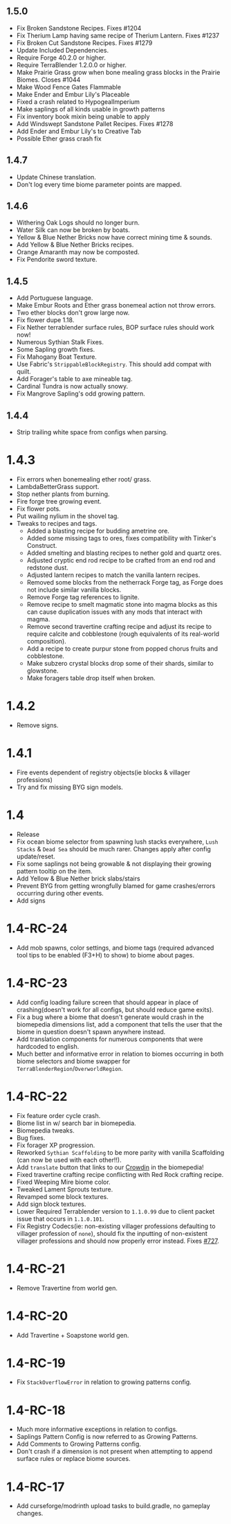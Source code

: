 ## 1.5.0
* Fix Broken Sandstone Recipes. Fixes #1204
* Fix Therium Lamp having same recipe of Therium Lantern. Fixes #1237
* Fix Broken Cut Sandstone Recipes. Fixes #1279
* Update Included Dependencies.
* Require Forge 40.2.0 or higher.
* Require TerraBlender 1.2.0.0 or higher.
* Make Prairie Grass grow when bone mealing grass blocks in the Prairie Biomes. Closes #1044
* Make Wood Fence Gates Flammable
* Make Ender and Embur Lily's Placeable
* Fixed a crash related to HypogealImperium
* Make saplings of all kinds usable in growth patterns
* Fix inventory book mixin being unable to apply
* Add Windswept Sandstone Pallet Recipes. Fixes #1278
* Add Ender and Embur Lily's to Creative Tab
* Possible Ether grass crash fix

## 1.4.7
* Update Chinese translation.
* Don't log every time biome parameter points are mapped.

## 1.4.6
* Withering Oak Logs should no longer burn.
* Water Silk can now be broken by boats.
* Yellow & Blue Nether Bricks now have correct mining time & sounds.
* Add Yellow & Blue Nether Bricks recipes.
* Orange Amaranth may now be composted.
* Fix Pendorite sword texture.

## 1.4.5
* Add Portuguese language.
* Make Embur Roots and Ether grass bonemeal action not throw errors.
* Two ether blocks don't grow large now.
* Fix flower dupe 1.18.
* Fix Nether terrablender surface rules, BOP surface rules should work now!
* Numerous Sythian Stalk Fixes.
* Some Sapling growth fixes.
* Fix Mahogany Boat Texture.
* Use Fabric's `StrippableBlockRegistry`. This should add compat with quilt.
* Add Forager's table to axe mineable tag.
* Cardinal Tundra is now actually snowy.
* Fix Mangrove Sapling's odd growing pattern.

## 1.4.4
* Strip trailing white space from configs when parsing.

# 1.4.3
* Fix errors when bonemealing ether root/ grass.
* LambdaBetterGrass support.
* Stop nether plants from burning.
* Fire forge tree growing event.
* Fix flower pots.
* Put wailing nylium in the shovel tag.
* Tweaks to recipes and tags.
    * Added a blasting recipe for budding ametrine ore.
    * Added some missing tags to ores, fixes compatibility with Tinker's Construct.
    * Added smelting and blasting recipes to nether gold and quartz ores.
    * Adjusted cryptic end rod recipe to be crafted from an end rod and redstone dust.
    * Adjusted lantern recipes to match the vanilla lantern recipes.
    * Removed some blocks from the netherrack Forge tag, as Forge does not include similar vanilla blocks.
    * Remove Forge tag references to lignite.
    * Remove recipe to smelt magmatic stone into magma blocks as this can cause duplication issues with any mods that interact with magma.
    * Remove second travertine crafting recipe and adjust its recipe to require calcite and cobblestone (rough equivalents of its real-world composition).
    * Add a recipe to create purpur stone from popped chorus fruits and cobblestone.
    * Make subzero crystal blocks drop some of their shards, similar to glowstone.
    * Make foragers table drop itself when broken.

# 1.4.2
* Remove signs.

# 1.4.1
* Fire events dependent of registry objects(ie blocks & villager professions)
* Try and fix missing BYG sign models.

# 1.4
* Release
* Fix ocean biome selector from spawning lush stacks everywhere, `Lush Stacks` & `Dead Sea` should be much rarer. Changes apply after config update/reset.
* Fix some saplings not being growable & not displaying their growing pattern tooltip on the item.
* Add Yellow & Blue Nether brick slabs/stairs
* Prevent BYG from getting wrongfully blamed for game crashes/errors occurring during other events.
* Add signs

# 1.4-RC-24
* Add mob spawns, color settings, and biome tags (required advanced tool tips to be enabled (F3+H) to show) to biome about pages.

# 1.4-RC-23
* Add config loading failure screen that should appear in place of crashing(doesn't work for all configs, but should reduce game exits).
* Fix a bug where a biome that doesn't generate would crash in the biomepedia dimensions list, add a component that tells the user that the biome in question doesn't spawn anywhere instead.
* Add translation components for numerous components that were hardcoded to english.
* Much better and informative error in relation to biomes occurring in both biome selectors and biome swapper for `TerraBlenderRegion`/`OverworldRegion`.

# 1.4-RC-22
* Fix feature order cycle crash.
* Biome list in w/ search bar in biomepedia.
* Biomepedia tweaks.
* Bug fixes.
* Fix forager XP progression.
* Reworked `Sythian Scaffolding` to be more parity with vanilla Scaffolding (can now be used with each other!!).
* Add `translate` button that links to our [Crowdin](https://crowdin.com/project/oh-the-biomes-youll-go) in the biomepedia!
* Fixed travertine crafting recipe conflicting with Red Rock crafting recipe.
* Fixed Weeping Mire biome color.
* Tweaked Lament Sprouts texture.
* Revamped some block textures.
* Add sign block textures.
* Lower Required Terrablender version to `1.1.0.99` due to client packet issue that occurs in `1.1.0.101`.
* Fix Registry Codecs(ie: non-existing villager professions defaulting to villager profession of `none`), should fix the inputting of non-existent villager professions and should now properly error instead. Fixes [#727](https://github.com/AOCAWOL/BYG/issues/727).

# 1.4-RC-21
* Remove Travertine from world gen.

# 1.4-RC-20
* Add Travertine + Soapstone world gen.

# 1.4-RC-19 
* Fix `StackOverflowError` in relation to growing patterns config.

# 1.4-RC-18
* Much more informative exceptions in relation to configs.
* Saplings Pattern Config is now referred to as Growing Patterns.
* Add Comments to Growing Patterns config.
* Don't crash if a dimension is not present when attempting to append surface rules or replace biome sources.

# 1.4-RC-17
* Add curseforge/modrinth upload tasks to build.gradle, no gameplay changes.